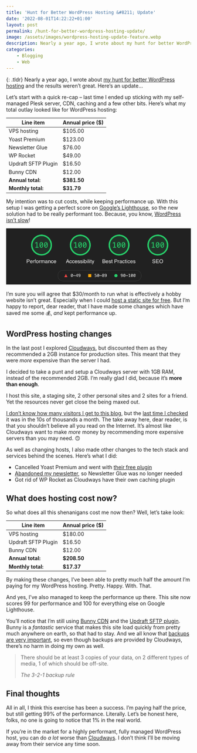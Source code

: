 ```yaml
---
title: 'Hunt for Better WordPress Hosting &#8211; Update'
date: '2022-08-01T14:22:22+01:00'
layout: post
permalink: /hunt-for-better-wordpress-hosting-update/
image: /assets/images/wordpress-hosting-update-feature.webp
description: Nearly a year ago, I wrote about my hunt for better WordPress hosting and the results weren’t great. Here’s an update…
categories:
    - Blogging
    - Web
---
```

{: .tldr}
Nearly a year ago, I wrote about [my hunt for better WordPress hosting](https://kevquirk.com/the-hunt-for-better-wordpress-hosting/) and the results weren’t great. Here’s an update…

Let’s start with a quick re-cap – last time I ended up sticking with my self-managed Plesk server, CDN, caching and a few other bits. Here’s what my total outlay looked like for WordPress hosting:

| Line item | Annual price ($) |
|---|---|
| VPS hosting | $105.00 |
| Yoast Premium | $123.00 |
| Newsletter Glue | $76.00 |
| WP Rocket | $49.00 |
| Updraft SFTP Plugin | $16.50 |
| Bunny CDN | $12.00 |
| **Annual total:** | **$381.50** |
| **Monthly total:** | **$31.79** |

My intention was to cut costs, while keeping performance up. With this setup I was getting a perfect score on [Google’s Lighthouse](https://web.dev/measure), so the new solution had to be really performant too. Because, you know, [WordPress isn’t slow](/the-case-for-wordpress/)!

![Perfect Google lighthouse score](/assets/images/wp-images/2021/09/perfect-lighthouse-score.png)

I’m sure you will agree that $30/month to run what is effectively a hobby website isn’t great. Especially when I could [host a static site for free](/how-to-build-jekyll-site-simple-css/). But I’m happy to report, dear reader, that I have made some changes which have saved me some 💰, *and* kept performance up.

## WordPress hosting changes

In the last post I explored [Cloudways](https://vrlps.co/9xZaemi/cp), but discounted them as they recommended a 2GB instance for production sites. This meant that they were *more* expensive than the server I had.

I decided to take a punt and setup a Cloudways server with 1GB RAM, instead of the recommended 2GB. I’m really glad I did, because it’s **more than enough**.

I host this site, a staging site, 2 other personal sites and 2 sites for a friend. Yet the resources never get close the being maxed out.

[I don’t know how many visitors I get to this blog](/revisiting-the-web-analytics-rabbit-hole/), but the [last time I checked](/chasing-visitors-the-web-analytics-rabbit-hole/) it was in the 10s of thousands a month. The take away here, dear reader, is that you shouldn’t believe all you read on the Internet. It’s almost like Cloudways want to make *more* money by recommending more expensive servers than you may need. 🙃

As well as changing hosts, I also made other changes to the tech stack and services behind the scenes. Here’s what I did:

- Cancelled Yoast Premium and went with [their free plugin](https://wordpress.org/plugins/wordpress-seo/)
- [Abandoned my newsletter](/why-are-newsletters-so-painful/), so Newsletter Glue was no longer needed
- Got rid of WP Rocket as Cloudways have their own caching plugin

## What does hosting cost now?

So what does all this shenanigans cost me now then? Well, let’s take look:

| Line item | Annual price ($) |
|---|---|
| VPS hosting | $180.00 |
| Updraft SFTP Plugin | $16.50 |
| Bunny CDN | $12.00 |
| **Annual total:** | **$208.50** |
| **Monthly total:** | **$17.37** |

By making these changes, I’ve been able to pretty much half the amount I’m paying for my WordPress hosting. Pretty. Happy. With. That.

And yes, I’ve also managed to keep the performance up there. This site now scores 99 for performance and 100 for everything else on Google Lighthouse.

You’ll notice that I’m still using [Bunny CDN](https://bunny.net?ref=gnn7bkvipc) and the [Updraft SFTP plugin](https://updraftplus.com). Bunny is a *fantastic* service that makes this site load quickly from pretty much anywhere on earth, so that had to stay. And we all know that [backups are very important](/i-nearly-lost-all-of-my-data/), so even though backups are provided by Cloudways, there’s no harm in doing my own as well.

> There should be at least 3 copies of your data, on 2 different types of media, 1 of which should be off-site.
> 
> <cite>The 3-2-1 backup rule</cite>

## Final thoughts

All in all, I think this exercise has been a success. I’m paying half the price, but still getting 99% of the performance. Literally. Let’s be honest here, folks, no one is going to notice that 1% in the real world.

If you’re in the market for a highly performant, fully managed WordPress host, you can do *a lot* worse than [Cloudways](https://vrlps.co/9xZaemi/cp). I don’t think I’ll be moving away from their service any time soon.